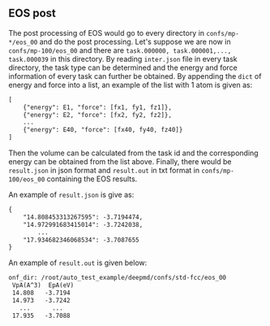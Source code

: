 ## EOS post

The post processing of EOS would go to every directory in `confs/mp-*/eos_00` and do the post processing. Let's suppose we are now in `confs/mp-100/eos_00` and there are `task.000000, task.000001,..., task.000039` in this directory. By reading `inter.json` file in every task directory, the task type can be determined and the energy and force information of every task can further be obtained. By appending the `dict` of energy and force into a list, an example of the list with 1 atom is given as:
```txt
[
    {"energy": E1, "force": [fx1, fy1, fz1]},
    {"energy": E2, "force": [fx2, fy2, fz2]},
    ...
    {"energy": E40, "force": [fx40, fy40, fz40]}
]
```
Then the volume can be calculated from the task id and the corresponding energy can be obtained from the list above. Finally, there would be `result.json` in json format and `result.out` in txt format in `confs/mp-100/eos_00` containing the EOS results.

An example of `result.json` is give as:
```txt
{
    "14.808453313267595": -3.7194474,
    "14.972991683415014": -3.7242038,
        ...
    "17.934682346068534": -3.7087655
}
```

An example of `result.out` is given below:

```txt
onf_dir: /root/auto_test_example/deepmd/confs/std-fcc/eos_00
 VpA(A^3)  EpA(eV)
 14.808   -3.7194
 14.973   -3.7242
   ...      ...
 17.935   -3.7088
```

 
